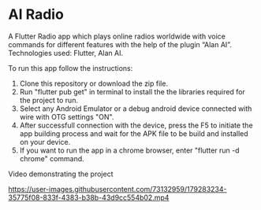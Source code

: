 # AI Radio

A Flutter Radio app which plays online radios worldwide with 
voice commands for different features with the help of the 
plugin “Alan AI”.
Technologies used: Flutter, Alan AI.


To run this app follow the instructions:
1) Clone this repository or download the zip file.
2) Run "flutter pub get" in terminal to install the the libraries required for the project to run. 
3) Select any Android Emulator or a debug android device connected with wire with OTG settings "ON".
4) After successfull connection with the device, press the F5 to initiate the app building process and wait for the APK file to be build and installed on your  device.
5) If you want to run the app in a chrome browser, enter "flutter run -d chrome" command.

Video demonstrating the project


https://user-images.githubusercontent.com/73132959/179283234-35775f08-833f-4383-b38b-43d9cc554b02.mp4


